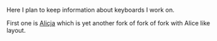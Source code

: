 Here I plan to keep information about keyboards I work on.

First one is [Alicja](/alicja/) which is yet another fork of fork of fork with Alice like layout.
